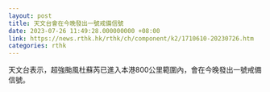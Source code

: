 ```yaml
---
layout: post
title: 天文台會在今晚發出一號戒備信號
date: 2023-07-26 11:49:28.000000000 +08:00
link: https://news.rthk.hk/rthk/ch/component/k2/1710610-20230726.htm
categories: rthk
---
```


天文台表示，超強颱風杜蘇芮已進入本港800公里範圍內，會在今晚發出一號戒備信號。
